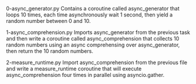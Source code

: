 0-async_generator.py                    Contains a coroutine called async_generator that loops 10 times, each time asynchronously wait 1 second, then yield a random number between 0 and 10. 



1-async_comprehension.py                Imports async_generator from the previous task and then write a coroutine called async_comprehension that collects 10 random numbers using an async comprehensing over async_generator, then return the 10 random numbers.



2-measure_runtime.py                    Import async_comprehension from the previous file and write a measure_runtime coroutine that will execute async_comprehension four times in parallel using asyncio.gather.